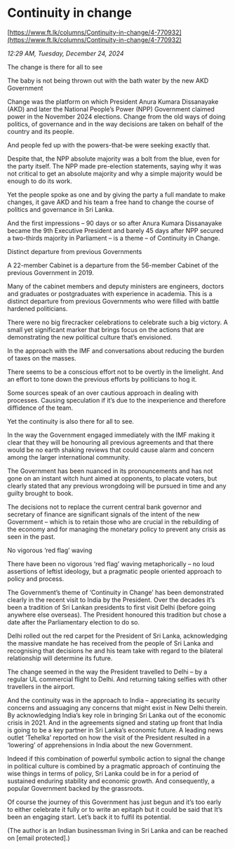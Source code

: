 # Continuity in change

[https://www.ft.lk/columns/Continuity-in-change/4-770932](https://www.ft.lk/columns/Continuity-in-change/4-770932)

*12:29 AM, Tuesday, December 24, 2024*

The change is there for all to see

The baby is not being thrown out with the bath water by the new AKD Government

Change was the platform on which President Anura Kumara Dissanayake (AKD) and later the National People’s Power (NPP) Government claimed power in the November 2024 elections. Change from the old ways of doing politics, of governance and in the way decisions are taken on behalf of the country and its people.

And people fed up with the powers-that-be were seeking exactly that.

Despite that, the NPP absolute majority was a bolt from the blue, even for the party itself. The NPP made pre-election statements, saying why it was not critical to get an absolute majority and why a simple majority would be enough to do its work.

Yet the people spoke as one and by giving the party a full mandate to make changes, it gave AKD and his team a free hand to change the course of politics and governance in Sri Lanka.

And the first impressions – 90 days or so after Anura Kumara Dissanayake became the 9th Executive President and barely 45 days after NPP secured a two-thirds majority in Parliament – is a theme – of Continuity in Change.

Distinct departure from previous Governments

A 22-member Cabinet is a departure from the 56-member Cabinet of the previous Government in 2019.

Many of the cabinet members and deputy ministers are engineers, doctors and graduates or postgraduates with experience in academia. This is a distinct departure from previous Governments who were filled with battle hardened politicians.

There were no big firecracker celebrations to celebrate such a big victory. A small yet significant marker that brings focus on the actions that are demonstrating the new political culture that’s envisioned.

In the approach with the IMF and conversations about reducing the burden of taxes on the masses.

There seems to be a conscious effort not to be overtly in the limelight. And an effort to tone down the previous efforts by politicians to hog it.

Some sources speak of an over cautious approach in dealing with processes. Causing speculation if it’s due to the inexperience and therefore diffidence of the team.

Yet the continuity is also there for all to see.

In the way the Government engaged immediately with the IMF making it clear that they will be honouring all previous agreements and that there would be no earth shaking reviews that could cause alarm and concern among the larger international community.

The Government has been nuanced in its pronouncements and has not gone on an instant witch hunt aimed at opponents, to placate voters, but clearly stated that any previous wrongdoing will be pursued in time and any guilty brought to book.

The decisions not to replace the current central bank governor and secretary of finance are significant signals of the intent of the new Government – which is to retain those who are crucial in the rebuilding of the economy and for managing the monetary policy to prevent any crisis as seen in the past.

No vigorous ‘red flag’ waving

There have been no vigorous ‘red flag’ waving metaphorically – no loud assertions of leftist ideology, but a pragmatic people oriented approach to policy and process.

The Government’s theme of ‘Continuity in Change’ has been demonstrated clearly in the recent visit to India by the President. Over the decades it’s been a tradition of Sri Lankan presidents to first visit Delhi (before going anywhere else overseas). The President honoured this tradition but chose a date after the Parliamentary election to do so.

Delhi rolled out the red carpet for the President of Sri Lanka, acknowledging the massive mandate he has received from the people of Sri Lanka and recognising that decisions he and his team take with regard to the bilateral relationship will determine its future.

The change seemed in the way the President travelled to Delhi – by a regular UL commercial flight to Delhi. And returning taking selfies with other travellers in the airport.

And the continuity was in the approach to India – appreciating its security concerns and assuaging any concerns that might exist in New Delhi therein. By acknowledging India’s key role in bringing Sri Lanka out of the economic crisis in 2021. And in the agreements signed and stating up front that India is going to be a key partner in Sri Lanka’s economic future. A leading news outlet ‘Tehelka’ reported on how the visit of the President resulted in a ‘lowering’ of apprehensions in India about the new Government.

Indeed if this combination of powerful symbolic action to signal the change in political culture is combined by a pragmatic approach of continuing the wise things in terms of policy, Sri Lanka could be in for a period of sustained enduring stability and economic growth. And consequently, a popular Government backed by the grassroots.

Of course the journey of this Government has just begun and it’s too early to either celebrate it fully or to write an epitaph but it could be said that It’s been an engaging start. Let’s back it to fulfil its potential.

(The author is an Indian businessman living in Sri Lanka and can be reached on [email protected].)


